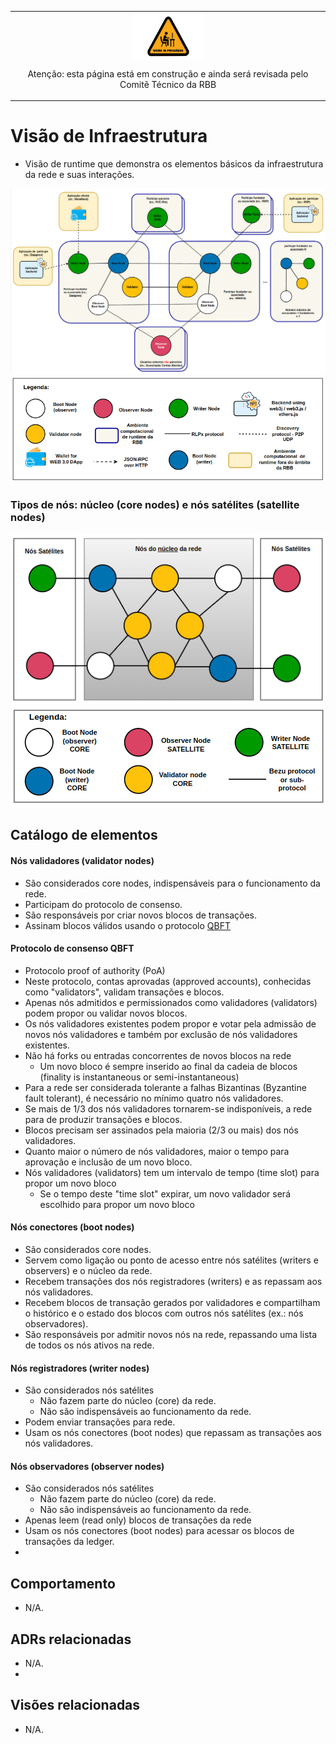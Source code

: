 <table style="text-align: center">
<tr>
  <td style="text-align: center">
    <img src="../../imagens/work-in-progress-icon.png" alt="wip" align="center" style="height: 75px; width:115px;"/>
    <p>Atenção: esta página está em construção e ainda será revisada pelo Comitê Técnico da RBB</p>
  </td>
</tr>
</table>

# Visão de Infraestrutura
- Visão de runtime que demonstra os elementos básicos da infraestrutura da rede e suas interações.

![Infra básica da rede](../../imagens/infra-rbb-visao-geral.png)
![Legenda infra básica](../../imagens/legenda-infra-basica.png)


### Tipos de nós: núcleo (core nodes) e nós satélites (satellite nodes)

![Topologia por tipo de nó](../../imagens/core-satellite.png)
![Legenda topologia tipo nó](../../imagens/legenda-core-satellite.png)

## Catálogo de elementos

#### Nós validadores (validator nodes)
- São considerados core nodes, indispensáveis para o funcionamento da rede.
- Participam do protocolo de consenso.
- São responsáveis por criar novos blocos de transações.
- Assinam blocos válidos usando o protocolo [QBFT](https://besu.hyperledger.org/stable/private-networks/concepts/poa)

#### Protocolo de consenso QBFT
- Protocolo proof of authority (PoA)
- Neste protocolo, contas aprovadas (approved accounts), conhecidas como "validators", validam transações e blocos.
- Apenas nós admitidos e permissionados como validadores (validators) podem propor ou validar novos blocos.
- Os nós validadores existentes podem propor e votar pela admissão de novos nós validadores e também por exclusão de nós validadores existentes.
- Não há forks ou entradas concorrentes de novos blocos na rede
  - Um novo bloco é sempre inserido ao final da cadeia de blocos (finality is instantaneous or semi-instantaneous)
- Para a rede ser considerada tolerante a falhas Bizantinas (Byzantine fault tolerant), é necessário no mínimo quatro nós validadores.  
- Se mais de 1/3 dos nós validadores tornarem-se indisponíveis, a rede para de produzir transações e blocos.
- Blocos precisam ser assinados pela maioria (2/3 ou mais) dos nós validadores.
- Quanto maior o número de nós validadores, maior o tempo para aprovação e inclusão de um novo bloco.
- Nós validadores (validators) tem um intervalo de tempo (time slot) para propor um novo bloco
  - Se o tempo deste "time slot" expirar, um novo validador será escolhido para propor um novo bloco

#### Nós conectores (boot nodes)
- São considerados core nodes.
- Servem como ligação ou ponto de acesso entre nós satélites (writers e observers) e o núcleo da rede.
- Recebem transações dos nós registradores (writers) e as repassam aos nós validadores.
- Recebem blocos de transação gerados por validadores e compartilham o histórico e o estado dos blocos com outros nós satélites (ex.: nós observadores).
- São responsáveis por admitir novos nós na rede, repassando uma lista de todos os nós ativos na rede.

#### Nós registradores (writer nodes)
- São considerados nós satélites
    - Não fazem parte do núcleo (core) da rede.
    - Não são indispensáveis ao funcionamento da rede.
- Podem enviar transações para rede.
- Usam os nós conectores (boot nodes) que repassam as transações aos nós validadores.

#### Nós observadores (observer nodes)
- São considerados nós satélites
  - Não fazem parte do núcleo (core) da rede.
  - Não são indispensáveis ao funcionamento da rede.
- Apenas leem (read only) blocos de transações da rede
- Usam os nós conectores (boot nodes) para acessar os blocos de transações da ledger.
- 
## Comportamento
- N/A.

## ADRs relacionadas
- N/A.
- 
## Visões relacionadas
- N/A.